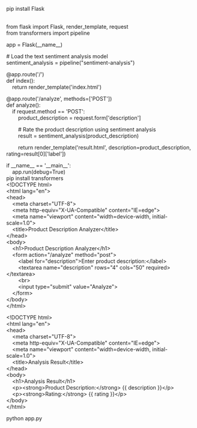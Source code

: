 <p>pip install Flask<br />
&nbsp;</p>

<p>from flask import Flask, render_template, request<br />
from transformers import pipeline</p>

<p>app = Flask(__name__)</p>

<p># Load the text sentiment analysis model<br />
sentiment_analysis = pipeline(&quot;sentiment-analysis&quot;)</p>

<p>@app.route(&#39;/&#39;)<br />
def index():<br />
&nbsp; &nbsp; return render_template(&#39;index.html&#39;)</p>

<p>@app.route(&#39;/analyze&#39;, methods=[&#39;POST&#39;])<br />
def analyze():<br />
&nbsp; &nbsp; if request.method == &#39;POST&#39;:<br />
&nbsp; &nbsp; &nbsp; &nbsp; product_description = request.form[&#39;description&#39;]</p>

<p>&nbsp; &nbsp; &nbsp; &nbsp; # Rate the product description using sentiment analysis<br />
&nbsp; &nbsp; &nbsp; &nbsp; result = sentiment_analysis(product_description)</p>

<p>&nbsp; &nbsp; &nbsp; &nbsp; return render_template(&#39;result.html&#39;, description=product_description, rating=result[0][&#39;label&#39;])</p>

<p>if __name__ == &#39;__main__&#39;:<br />
&nbsp; &nbsp; app.run(debug=True)<br />
pip install transformers<br />
&lt;!DOCTYPE html&gt;<br />
&lt;html lang=&quot;en&quot;&gt;<br />
&lt;head&gt;<br />
&nbsp; &nbsp; &lt;meta charset=&quot;UTF-8&quot;&gt;<br />
&nbsp; &nbsp; &lt;meta http-equiv=&quot;X-UA-Compatible&quot; content=&quot;IE=edge&quot;&gt;<br />
&nbsp; &nbsp; &lt;meta name=&quot;viewport&quot; content=&quot;width=device-width, initial-scale=1.0&quot;&gt;<br />
&nbsp; &nbsp; &lt;title&gt;Product Description Analyzer&lt;/title&gt;<br />
&lt;/head&gt;<br />
&lt;body&gt;<br />
&nbsp; &nbsp; &lt;h1&gt;Product Description Analyzer&lt;/h1&gt;<br />
&nbsp; &nbsp; &lt;form action=&quot;/analyze&quot; method=&quot;post&quot;&gt;<br />
&nbsp; &nbsp; &nbsp; &nbsp; &lt;label for=&quot;description&quot;&gt;Enter product description:&lt;/label&gt;<br />
&nbsp; &nbsp; &nbsp; &nbsp; &lt;textarea name=&quot;description&quot; rows=&quot;4&quot; cols=&quot;50&quot; required&gt;&lt;/textarea&gt;<br />
&nbsp; &nbsp; &nbsp; &nbsp; &lt;br&gt;<br />
&nbsp; &nbsp; &nbsp; &nbsp; &lt;input type=&quot;submit&quot; value=&quot;Analyze&quot;&gt;<br />
&nbsp; &nbsp; &lt;/form&gt;<br />
&lt;/body&gt;<br />
&lt;/html&gt;</p>

<p>&lt;!DOCTYPE html&gt;<br />
&lt;html lang=&quot;en&quot;&gt;<br />
&lt;head&gt;<br />
&nbsp; &nbsp; &lt;meta charset=&quot;UTF-8&quot;&gt;<br />
&nbsp; &nbsp; &lt;meta http-equiv=&quot;X-UA-Compatible&quot; content=&quot;IE=edge&quot;&gt;<br />
&nbsp; &nbsp; &lt;meta name=&quot;viewport&quot; content=&quot;width=device-width, initial-scale=1.0&quot;&gt;<br />
&nbsp; &nbsp; &lt;title&gt;Analysis Result&lt;/title&gt;<br />
&lt;/head&gt;<br />
&lt;body&gt;<br />
&nbsp; &nbsp; &lt;h1&gt;Analysis Result&lt;/h1&gt;<br />
&nbsp; &nbsp; &lt;p&gt;&lt;strong&gt;Product Description:&lt;/strong&gt; {{ description }}&lt;/p&gt;<br />
&nbsp; &nbsp; &lt;p&gt;&lt;strong&gt;Rating:&lt;/strong&gt; {{ rating }}&lt;/p&gt;<br />
&lt;/body&gt;<br />
&lt;/html&gt;</p>

<p>python app.py<br />
&nbsp;</p>

